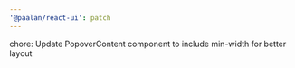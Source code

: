 ```yaml
---
'@paalan/react-ui': patch
---
```


chore: Update PopoverContent component to include min-width for better layout

